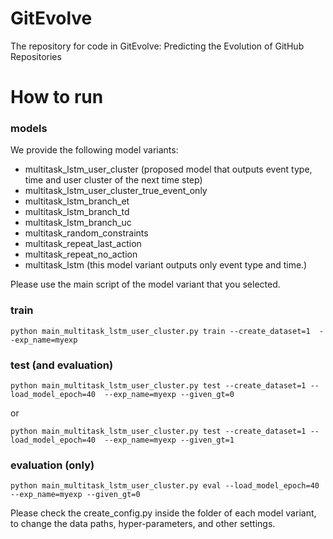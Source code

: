 # GitEvolve
The repository for code in GitEvolve: Predicting the Evolution of GitHub Repositories


# How to run
### models
We provide the following model variants:
- multitask_lstm_user_cluster (proposed model that outputs event type, time and user cluster of the next time step)
- multitask_lstm_user_cluster_true_event_only
- multitask_lstm_branch_et
- multitask_lstm_branch_td
- multitask_lstm_branch_uc
- multitask_random_constraints
- multitask_repeat_last_action
- multitask_repeat_no_action
- multitask_lstm (this model variant outputs only event type and time.)

Please use the main script of the model variant that you selected.



### train
```
python main_multitask_lstm_user_cluster.py train --create_dataset=1  --exp_name=myexp
```
### test (and evaluation)
```
python main_multitask_lstm_user_cluster.py test --create_dataset=1 --load_model_epoch=40  --exp_name=myexp --given_gt=0
```
or
```
python main_multitask_lstm_user_cluster.py test --create_dataset=1 --load_model_epoch=40  --exp_name=myexp --given_gt=1
```

### evaluation (only)
```
python main_multitask_lstm_user_cluster.py eval --load_model_epoch=40  --exp_name=myexp --given_gt=0
```

Please check the create_config.py inside the folder of each model variant, to change the data paths, hyper-parameters, and other settings.
